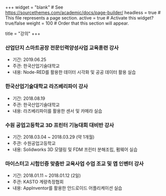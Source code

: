 +++
widget = "blank"  # See https://sourcethemes.com/academic/docs/page-builder/
headless = true  # This file represents a page section.
active = true  # Activate this widget? true/false
weight = 100  # Order that this section will appear.

title = "강의"
+++

### 산업단지 스마트공장 전문인력양성사업 교육훈련 강사
* 기간: 2019.06.25
* 주관: 한국산업기술대학교
* 내용: Node-RED를 활용한 데이터 시각화 및 공공 데이터 활용 실습

### 한국산업기술대학교 라즈베리파이 강사
* 기간: 2018.08.19
* 주관: 한국산업기술대학교
* 내용: 라즈베리파이를 활용한 센서 및 카메라 실습

### 수원 공업고등학교 3D 프린터 기능대회 대비반 강사
* 기간: 2018.03.04 ~ 2018.03.29 (약 1개월)
* 주관: 수원공업고등학교
* 내용: Solidworks 3D 모델링 및 FDM 프린터 분해조립, 펌웨어 실습

### 마이스터고 시험인증 맞춤반 교육사업 수업 조교 및 앱 인벤터 강사
* 기간: 2018.01.11 ~ 2018.01.12 (2일)
* 주관: KASTO 계량측정협회
* 내용: AppInventor를 활용한 안드로이드 어플리케이션 실습
